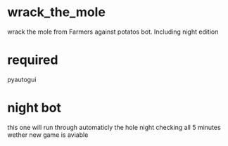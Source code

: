 # wrack_the_mole
wrack the mole from Farmers against potatos bot. Including night edition

# required
pyautogui

# night bot
this one will run through automaticly the hole night checking all 5 minutes wether new game is aviable
